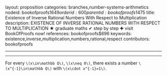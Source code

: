 layout: proposition
categories: branches,number-systems-arithmetics
nodeid: bookofproofs$1649
orderid: 600
parentid: bookofproofs$1475
title: Existence of Inverse Rational Numbers With Respect to Multiplication
description: EXISTENCE OF INVERSE RATIONAL NUMBERS WITH RESPECT TO MULTIPLICATION &#9733; graduate maths &#10004; step by step &#10010; visit BookOfProofs now!
references: bookofproofs$696
keywords: existence,inverse,multiplication,numbers,rational,respect
contributors: bookofproofs

---


---

For every `\(x\in\mathbb Q\)`, `\(x\neq 0\)`, there exists a number `\(x^{-1}\in\mathbb Q\)` with `\(x\cdot x^{-1}=1\)`.
